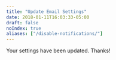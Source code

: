```yaml
---
title: "Update Email Settings"
date: 2018-01-11T16:03:33-05:00
draft: false
noIndex: true
aliases: ["/disable-notifications/"]
---
```


Your settings have been updated. Thanks!